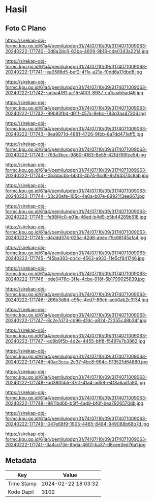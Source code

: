 # Hasil

## Foto C Plano

https://sirekap-obj-formc.kpu.go.id/61a4/pemilu/pdpr/31/74/07/10/09/3174071009063-20240222-171740--0d8a3dc6-63ba-4609-9b18-cde0343a2214.jpg

https://sirekap-obj-formc.kpu.go.id/61a4/pemilu/pdpr/31/74/07/10/09/3174071009063-20240222-171741--ea0588d5-bef2-4f1e-a21e-f0dd6a17dbd8.jpg

https://sirekap-obj-formc.kpu.go.id/61a4/pemilu/pdpr/31/74/07/10/09/3174071009063-20240222-171742--acba4f61-ac15-400f-8937-ca1caab5ad46.jpg

https://sirekap-obj-formc.kpu.go.id/61a4/pemilu/pdpr/31/74/07/10/09/3174071009063-20240222-171742--99b83fbd-d91f-457a-9ebc-793d3aa47306.jpg

https://sirekap-obj-formc.kpu.go.id/61a4/pemilu/pdpr/31/74/07/10/09/3174071009063-20240222-171743--8ea9971d-4881-4726-9fbb-8a7dd471eff5.jpg

https://sirekap-obj-formc.kpu.go.id/61a4/pemilu/pdpr/31/74/07/10/09/3174071009063-20240222-171743--763a3bcc-9860-4183-8e55-42fd769fce54.jpg

https://sirekap-obj-formc.kpu.go.id/61a4/pemilu/pdpr/31/74/07/10/09/3174071009063-20240222-171744--0b3dacbb-bb33-4b74-8cd6-9cf64374c8ab.jpg

https://sirekap-obj-formc.kpu.go.id/61a4/pemilu/pdpr/31/74/07/10/09/3174071009063-20240222-171744--03c20efe-105c-4a0a-b07e-8992113ee667.jpg

https://sirekap-obj-formc.kpu.go.id/61a4/pemilu/pdpr/31/74/07/10/09/3174071009063-20240222-171745--fe98f4c0-e01e-46ed-b4d9-b5b44289b518.jpg

https://sirekap-obj-formc.kpu.go.id/61a4/pemilu/pdpr/31/74/07/10/09/3174071009063-20240222-171745--d4ddd374-025a-42d8-abec-f9c68145afa4.jpg

https://sirekap-obj-formc.kpu.go.id/61a4/pemilu/pdpr/31/74/07/10/09/3174071009063-20240222-171745--f45ba383-cb4d-4563-a933-11e5cf841746.jpg

https://sirekap-obj-formc.kpu.go.id/61a4/pemilu/pdpr/31/74/07/10/09/3174071009063-20240222-171746--bde0476c-3f1e-4cbe-918f-6b1799025839.jpg

https://sirekap-obj-formc.kpu.go.id/61a4/pemilu/pdpr/31/74/07/10/09/3174071009063-20240222-171746--266b3d8d-e95c-4ed7-86eb-aeb0ab2c3f34.jpg

https://sirekap-obj-formc.kpu.go.id/61a4/pemilu/pdpr/31/74/07/10/09/3174071009063-20240222-171747--8c2e7d73-cb96-41dc-a824-72355c48b34f.jpg

https://sirekap-obj-formc.kpu.go.id/61a4/pemilu/pdpr/31/74/07/10/09/3174071009063-20240222-171747--ed9b9f5b-4d2e-4455-bff8-f5497e7b3862.jpg

https://sirekap-obj-formc.kpu.go.id/61a4/pemilu/pdpr/31/74/07/10/09/3174071009063-20240222-171748--40ac3cca-2c37-4bc8-994c-913521d64860.jpg

https://sirekap-obj-formc.kpu.go.id/61a4/pemilu/pdpr/31/74/07/10/09/3174071009063-20240222-171748--bd3805b5-37c1-41a4-ad58-e4f8a6ad1a90.jpg

https://sirekap-obj-formc.kpu.go.id/61a4/pemilu/pdpr/31/74/07/10/09/3174071009063-20240222-171748--9811bd66-b5ff-4ad9-bf6f-bea7926570db.jpg

https://sirekap-obj-formc.kpu.go.id/61a4/pemilu/pdpr/31/74/07/10/09/3174071009063-20240222-171749--047e68f9-1905-4465-8484-949088b68b7d.jpg

https://sirekap-obj-formc.kpu.go.id/61a4/pemilu/pdpr/31/74/07/10/09/3174071009063-20240222-171741--3a4cd73e-9bda-4601-ba37-d8cee3ed76a1.jpg


## Metadata

| Key        | Value               |
| ---------- | ------------------- |
| Time Stamp | 2024-02-22 18:03:32 |
| Kode Dapil | 3102                |



